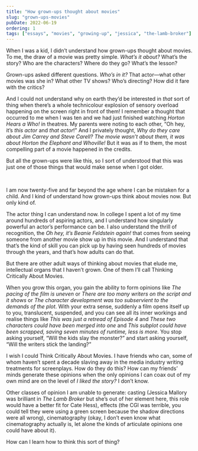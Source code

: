 ```yaml
---
title: "How grown-ups thought about movies"
slug: "grown-ups-movies"
pubDate: 2022-06-19
ordering: 1
tags: ["essays", "movies", "growing-up", "jessica", "the-lamb-broker"]
---
```


<span class="small-caps">When I was a kid</span>, I didn’t understand how grown-ups thought about movies. To me, the draw of a movie was pretty simple. _What’s it about?_ What’s the story? Who are the characters? Where do they go? What’s the lesson?

Grown-ups asked different questions. _Who’s in it?_ That actor—what other movies was she in? What other TV shows? Who’s directing? How did it fare with the critics?

And I could not understand why on earth they’d be interested in _that_ sort of thing when there’s a whole technicolour explosion of sensory overload happening on the screen right in front of them! I remember a thought that occurred to me when I was ten and we had just finished watching _Horton Hears a Who!_ in theatres. My parents were noting to each other, “Oh hey, it’s _this actor_ and _that actor_!” And I privately thought, _Why do they care about Jim Carrey and Steve Carell? The movie wasn’t about them, it was about Horton the Elephant and Whoville!_ But it was as if to them, the most compelling part of a movie happened in the credits.

But all the grown-ups were like this, so I sort of understood that this was just one of those things that would make sense when I got older.

<br />

I am now twenty-five and far beyond the age where I can be mistaken for a child. And I kind of understand how grown-ups think about movies now. But only kind of.

The actor thing I can understand now. In college I spent a lot of my time around hundreds of aspiring actors, and I understand how singularly powerful an actor’s performance can be. I also understand the thrill of recognition, the _Oh hey, it’s Beanie Feldstein again!_ that comes from seeing someone from another movie show up in this movie. And I understand that that’s the kind of skill you can pick up by having seen hundreds of movies through the years, and that’s how adults can do that.

But there are other adult ways of thinking about movies that elude me, intellectual organs that I haven’t grown. One of them I’ll call Thinking Critically About Movies.

When you grow this organ, you gain the ability to form opinions like _The pacing of the film is uneven_ or _There are too many writers on the script and it shows_ or _The character development was too subservient to the demands of the plot_. With your extra sense, suddenly a film opens itself up to you, translucent, suspended, and you can see all its inner workings and realise things like _This was just a retread of Episode 4_ and _These two characters could have been merged into one_ and _This subplot could have been scrapped, saving seven minutes of runtime, less is more_. You stop asking yourself, “Will the kids slay the monster?” and start asking yourself, “Will the writers stick the landing?”

I wish I could Think Critically About Movies. I have friends who can, some of whom haven’t spent a decade slaving away in the media industry writing treatments for screenplays. How do they do this? How can my friends’ minds generate these opinions when the only opinions I can coax out of my own mind are on the level of _I liked the story?_ I don’t know.

Other classes of opinion I am unable to generate: casting (Jessica Mallory was brilliant in _The Lamb Broker_ but she’s out of her element here, this role would have a better fit for Cate Hess), effects (the CGI was terrible, you could tell they were using a green screen because the shadow directions were all wrong), cinematography (okay, I don’t even know what cinematography actually is, let alone the kinds of articulate opinions one could have about it).

How can I learn how to think this sort of thing?